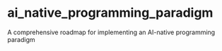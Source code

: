 # ai_native_programming_paradigm
A comprehensive roadmap for implementing an AI-native programming paradigm
